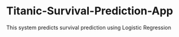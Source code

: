 # Titanic-Survival-Prediction-App
This system predicts survival prediction using Logistic Regression
